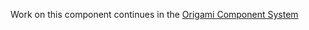 Work on this component continues in the [Origami Component System](https://github.com/Financial-Times/origami/tree/main/components/editorial-layout)
